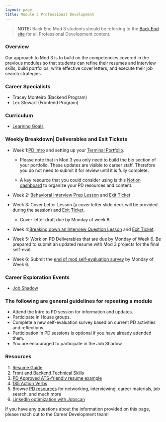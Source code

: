 ```yaml
---
layout: page
title: Module 3 Professional Development
---
```

> **NOTE:** Back End Mod 3 students should be referring to the [Back End site]((https://backend.turing.edu/module3/)/) for all
Professional Development content.

### Overview
Our approach to Mod 3 is to build on the competencies covered in the previous modules so that students can refine their resumes and interview skills, build portfolios, write effective cover letters, and execute their job search strategies.

### Career Specialists
* Tracey Monteiro (Backend Program)
* Lex Stewart (Frontend Program)

### Curriculum
* [Learning Goals](/module_three/mod3_learning_goals)
  

### Weekly Breakdown| Deliverables and Exit Tickets
* Week 1:[PD Intro](https://docs.google.com/presentation/d/1cJfjGRvJnh_buk1rqn88swdLUEglMp03RGPuLPizww/edit#slide=id.g222d3cd8936_0_161) and setting up your [Terminal Portfolio](https://careerdev.turing.edu/module_three/module_three_terminal_portfolios/Terminal%20Portfolios).
  * Please note that in Mod 3 you only need to build the bio section of your portfolio. These updates are visible to career staff. Therefore you do not need to submit it for review until it is fully complete.
  
  * A key resource that you could consider using is this [Notion dashboard](https://perpetual-seeker-acf.notion.site/M3-PD-Dashboard-6e1be2ecf5c648e5ba11372795e3e405) to organize your PD resources and content.
  
* Week 2: [Behavioral Interview Prep Lesson](https://careerdev.turing.edu/module_three/mod3_week5) and [Exit Ticket](https://docs.google.com/forms/d/e/1FAIpQLSfGkAVbuZOixgNOipJCBl-sNFF_yDafMJW8733h_xDfI7EVbw/viewform).
  
* Week 3: Cover Letter Lesson (a cover letter slide deck will be provided during the session) and [Exit Ticket](https://docs.google.com/forms/d/e/1FAIpQLSfPkAkTdqtehtWydhdTP8RwEm7t-huLwQs8U201r92rDuRsfw/viewform).
  * Cover letter draft due by Monday of week 6. 
    
* Week 4:[Breaking down an Interview Question Lesson](https://frontend.turing.edu/lessons/module-3/interpreting-interviews.html)
and [Exit Ticket](https://docs.google.com/forms/d/e/1FAIpQLSe76hN7AWta1X4Xch-xdhUbdhm3l-peKQTwqgp4L5EJy5E8og/viewform).

* Week 5: Work on PD Deliverables that are due by Monday of Week 6. Be prepared to submit an updated resume with Mod 3 projects for the final self-eval.    

* Week 6: Submit the [end of mod self-evaluation survey](https://airtable.com/shrBZWvdZfHSeey57) by Monday of Week 6.

### Career Exploration Events
* [Job Shadow](https://careerdev.turing.edu/module_three/job_shadow_overview)

### The following are general guidelines for repeating a module
 * Attend the Intro to PD session for information and updates.
 * Participate in House groups.
 * Complete a new self-evaluation survey based on current PD activities and reflections.
 * Participation in PD sessions is optional if you have already attended them.
 * You are encouraged to participate in the Job Shadow.

### Resources 
1. [Resume Guide](https://docs.google.com/document/d/1ll53JV8Jt5eveSjdvklUUNQfuYCzHV15TcoOzzk1iDY/edit)
2. [Front and Backend Technical Skills](https://docs.google.com/document/d/1Q-ZSAlXadWmYK48UyO7W3O9zHFQxhnLAWh7wKVdV48o/edit#heading=h.qtpn4l7md817)   
3. [PD Approved ATS-friendly resume example](https://docs.google.com/document/d/1ylVW3d_uHjAwSGkK4WJlbJuU_22BPSK75dn2rRDnm-g/edit) 
4. [185 Action Verbs ](https://www.themuse.com/advice/185-powerful-verbs-that-will-make-your-resume-awesome) 
5. Browse [PD resources](https://careerdev.turing.edu/resources/) for networking, interviewing, career materials, job search, and much more
6. [LinkedIn optimization with Jobscan](https://www.jobscan.co/video-linkedin-optimization)

If you have any questions about the information provided on this page,  please reach out to the Career Development team!
